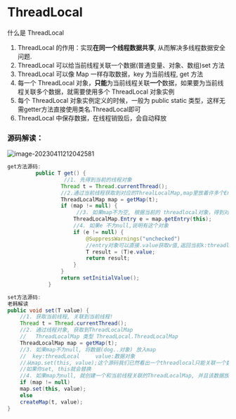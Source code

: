 # ThreadLocal

什么是 ThreadLocal 

1. ThreadLocal 的作用：实现**在同一个线程数据共享**, 从而解决多线程数据安全问题. 
2. ThreadLocal 可以给当前线程关联一个数据(普通变量、对象、数组)set 方法 
3.  ThreadLocal 可以像 Map 一样存取数据，key 为当前线程, get 方法 
4. 每一个 ThreadLocal 对象，**只能**为当前线程关联**一个**数据，如果要为当前线程关联多个数据，就需要使用多个 ThreadLocal 对象实例
5.  每个 ThreadLocal 对象实例定义的时候，一般为 public static 类型，这样无需getter方法直接使用类名.ThreadLocal即可
6. ThreadLocal 中保存数据，在线程销毁后，会自动释放

### 源码解读：

![image-20230411212042581](https://s2.loli.net/2023/04/11/O1vdDtjq249HKy6.png)

```java
get方法源码:
         public T get() {
                  //1. 先得到当前的线程对象
                 Thread t = Thread.currentThread();
                 //2.通过当前线程获取到对应的ThrealLocalMap,map里放着许多个Entry
                 ThreadLocalMap map = getMap(t);
                 if (map != null) {
                      //3. 如果map不为空, 根据当前的 threadlocal对象，得到对应的Entry,底层就是通过哈希值获取下标i,在map中找到下标为i的Entry表,再取出Entry表的k值,如果与当前对象相等就返回,不相等返回null
                     ThreadLocalMap.Entry e = map.getEntry(this);
                     //4. 如果e 不为null,说明有这个对象
                     if (e != null) {
                         @SuppressWarnings("unchecked")
                         //entry对象可以直接.value获取v值,返回当前k:threadlocal关联的数据value
                         T result = (T)e.value;
                         return result;
                     }
                 }
                 return setInitialValue();
             }
```

```java
set方法源码:
老韩解读
public void set(T value) {
    //1. 获取当前线程, 关联到当前线程!
    Thread t = Thread.currentThread();
    //2. 通过线程对象, 获取到ThreadLocalMap
    //   ThreadLocalMap 类型 ThreadLocal.ThreadLocalMap
    ThreadLocalMap map = getMap(t);
    //3. 如果map不为null, 将数据(dog..对象) 放入map 
    //  key:threadLocal     value:数据对象
    //从map.set(this, value);这个源码我们已然看出一个threadlocal只能关联一个数据
    //如果你set, this就会替换
    //4. 如果map为null, 就创建一个和当前线程关联的ThreadLocalMap, 并且该数据放入
    if (map != null)
    map.set(this, value);
    else
    createMap(t, value);
}
```

